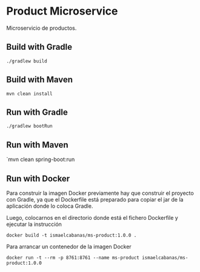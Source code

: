 # Product Microservice

Microservicio de productos.


## Build with Gradle

`./gradlew build`

## Build with Maven

`mvn clean install`

## Run with Gradle

`./gradlew bootRun`

## Run with Maven

`mvn clean spring-boot:run

## Run with Docker

Para construir la imagen Docker previamente hay que construir el proyecto con Gradle,
ya que el Dockerfile está preparado para copiar el jar de la aplicación donde lo coloca Gradle.

Luego, colocarnos en el directorio donde está el fichero Dockerfile y ejecutar la instrucción

`docker build -t ismaelcabanas/ms-product:1.0.0 .`

Para arrancar un contenedor de la imagen Docker

`docker run -t --rm -p 8761:8761 --name ms-product ismaelcabanas/ms-product:1.0.0`

